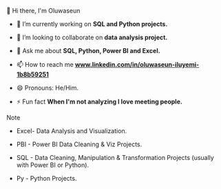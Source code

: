  👋 Hi there, I'm Oluwaseun

- 🔭 I’m currently working on **SQL and Python projects.**

- 👯 I’m looking to collaborate on **data analysis project.**

- 💬 Ask me about **SQL, Python, Power BI and Excel.**

- 📫 How to reach me **www.linkedin.com/in/oluwaseun-iluyemi-1b8b59251**

- 😄 Pronouns:  He/Him.

- ⚡ Fun fact **When I'm not analyzing I love meeting people.**

Note

 - Excel- Data Analysis and Visualization.

 - PBI - Power BI Data Cleaning & Viz Projects.

 - SQL - Data Cleaning, Manipulation & Transformation Projects (usually with Power BI or Python).

 - Py - Python Projects.


